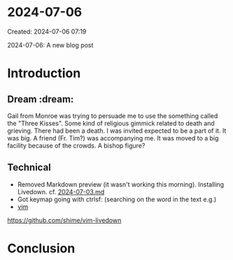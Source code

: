 # 2024-07-06
  Created: 2024-07-06 07:19

 2024-07-06: A new blog post

# Introduction

## Dream :dream: 

Gail from Monroe was trying to persuade me to use the something called the "Three Kisses". Some kind of religious gimmick related to death and grieving. There had been a death. I was invited expected to be a part of it. It was big. A friend (Fr. Tim?) was accompanying me. It was moved to a big facility because of the crowds. A bishop figure? 

## Technical

- Removed Markdown preview (it wasn't working this morning). Installing Livedown. cf. [2024-07-03.md](2024-07-03.md)
- Got keymap going with ctrlsf: (searching on the word in the text e.g.)
- [vim](/vim.md) 


https://github.com/shime/vim-livedown

# Conclusion

